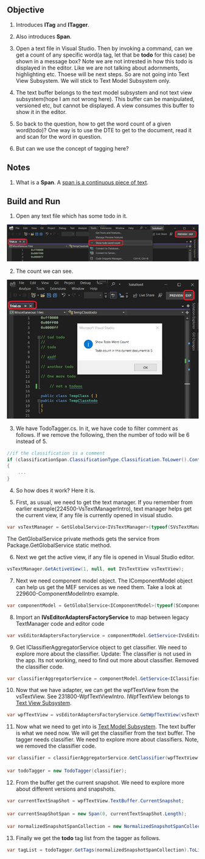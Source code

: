 ## Objective 

1. Introduces **ITag** and **ITagger**.

2. Also introduces **Span**. 

3. Open a text file in Visual Studio. Then by invoking a command, can we get a count of any specific word(a tag, let that be **todo** for this case) be shown in a message box? Note we are not intrested in how this todo is displayed in the editor. Like we are not talking about adornments, highlighting etc. Thoese will be next steps. So are not going into Text View Subsystem. We will stick to Text Model Subsystem only. 

4. The text buffer belongs to the text model subsystem and not text view subsystem(hope I am not wrong here). This buffer can be manipulated, versioned etc, but cannot be displayed. A view consumes this buffer to show it in the editor.

5. So back to the question, how to get the word count of a given word(todo)? One way is to use the DTE to get to the document, read it and scan for the word in question.

6. But can we use the concept of tagging here?

## Notes
1. What is a **Span**. A [span is a continuous piece of text](https://learn.microsoft.com/en-us/visualstudio/extensibility/inside-the-editor#spans-and-normalizedspancollections).

## Build and Run

1. Open any text file which has some todo in it.

![Invoke Command](images/49_50ToolsShowToDoWordCountCommand.jpg)

2. The count we can see.

![Execute Command](images/50_50OpenTrialFileExecuteCommand.jpg)

3. We have TodoTagger.cs. In it, we have code to filter comment as follows. If we remove the following, then the number of todo will be 6 instead of 5. 

```cs
//if the classification is a comment
if (classificationSpan.ClassificationType.Classification.ToLower().Contains("comment"))
{
    ...
}
```

4. So how does it work? Here it is.

5. First, as usual, we need to get the text manager. If you remember from earlier example(224500-VsTextManagerIntro), text manager helps get the current view, if any file is currently opened in visual studio.
```cs
var vsTextManager = GetGlobalService<IVsTextManager>(typeof(SVsTextManager));
```
The GetGlobalService private methods gets the service from Package.GetGlobalService static method.

6. Next we get the active view, if any file is opened in Visual Studio editor.
```cs
vsTextManager.GetActiveView(1, null, out IVsTextView vsTextView);
```

7. Next we need component model object. The IComponentModel object can help us get the MEF services as we need them. Take a look at 229600-ComponentModelIntro example.
```cs
var componentModel = GetGlobalService<IComponentModel>(typeof(SComponentModel));
```

8. Import an **IVsEditorAdaptersFactoryService** to map between legacy TextManager code and editor code 
```cs
var vsEditorAdaptersFactoryService = componentModel.GetService<IVsEditorAdaptersFactoryService>();
```

9. Get IClassifierAggregatorService object to get classifier. We need to explore more about the classifier. 
Update: The classifier is not used in the app. Its not working, need to find out more about classifier. Removed the classifier code.

```cs
var classifierAggregatorService = componentModel.GetService<IClassifierAggregatorService>();
```

10. Now that we have adapter, we can get the wpfTextView from the vsTextView. See 231800-WpfTextViewIntro. IWpfTextView belongs to [Text View Subsystem](https://learn.microsoft.com/en-us/visualstudio/extensibility/inside-the-editor#text-view-subsystem). 

```cs
var wpfTextView = vsEditorAdaptersFactoryService.GetWpfTextView(vsTextView);
```

11. Now what we need to get into is [Text Model Subsystem](https://learn.microsoft.com/en-us/visualstudio/extensibility/inside-the-editor#text-model-subsystem). The text buffer is what we need now. We will get the classifier from the text buffer. The tagger needs classifier. We need to explore more about classifiers. Note, we removed the classifier code.

```cs
var classifier = classifierAggregatorService.GetClassifier(wpfTextView.TextBuffer);

var todoTagger = new TodoTagger(classifier);
```

12. From the buffer get the current snapshot. We need to explore more about different versions and snapshots.

```cs
var currentTextSnapShot = wpfTextView.TextBuffer.CurrentSnapshot;

var currentSnapShotSpan = new Span(0, currentTextSnapShot.Length);

var normalizedSnapshotSpanCollection = new NormalizedSnapshotSpanCollection(currentTextSnapShot, currentSnapShotSpan);
```

13. Finally we get the **todo** tag list from the tagger as follows. 

```cs
var tagList = todoTagger.GetTags(normalizedSnapshotSpanCollection).ToList();
```




